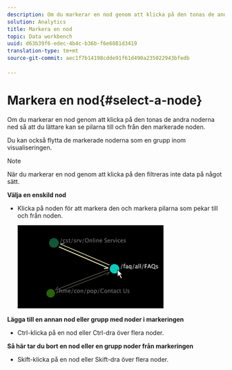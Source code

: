 ```yaml
---
description: Om du markerar en nod genom att klicka på den tonas de andra noderna ned så att du lättare kan se pilarna till och från den markerade noden.
solution: Analytics
title: Markera en nod
topic: Data workbench
uuid: d63b39f6-edec-4b4c-b36b-f6e6881d3419
translation-type: tm+mt
source-git-commit: aec1f7b14198cdde91f61d490a235022943bfedb

---
```



# Markera en nod{#select-a-node}

Om du markerar en nod genom att klicka på den tonas de andra noderna ned så att du lättare kan se pilarna till och från den markerade noden.

Du kan också flytta de markerade noderna som en grupp inom visualiseringen.

>[!NOTE]
>
>När du markerar en nod genom att klicka på den filtreras inte data på något sätt.

**Välja en enskild nod**

* Klicka på noden för att markera den och markera pilarna som pekar till och från noden.

   ![](assets/vis_2DProcessMap_SelectNode.png)

**Lägga till en annan nod eller grupp med noder i markeringen**

* Ctrl-klicka på en nod eller Ctrl-dra över flera noder.

**Så här tar du bort en nod eller en grupp noder från markeringen**

* Skift-klicka på en nod eller Skift-dra över flera noder.

